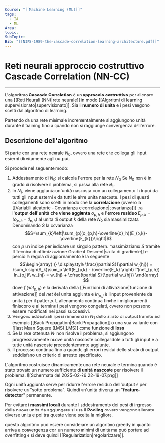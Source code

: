 ```yaml
---
Course: "[[Machine Learning (ML)]]"
tags:
  - IA
  - ML
Area: 
topic: 
SubTopic: 
Bib: "[[NIPS-1989-the-cascade-correlation-learning-architecture.pdf]]"
---
```

# Reti neurali approccio costruttivo Cascade Correlation (NN-CC)
---
L'algoritmo __Cascade Correlation__ è un __approccio costruttivo__ per allenare una [[Reti Neurali (NN)|rete neurale]] in modo [[Algoritmi di learning supervisionato|supervisionato]].
Sia il __numero di unita__ e i pesi vengono scelti  dal algoritmo di learning. 

Partendo da una rete minimale incrementalmente si aggiungono unità durante il training fino a quando non si raggiunge convergenza dell'errore.


## Descrizione dell'algoritmo

Si parte con una rete neurale $N_0$, ovvero una rete che collega gli input esterni direttamente agli output.

Si procede nel seguente modo:
1. Addestramento di $N_0$: si calcola l'errore per la rete $N_0$ Se $N_0$ non è in grado di risolvere il problema, si passa alla rete $N_1$.
2. In $N_1$, viene aggiunta un'unità nascosta con un collegamento in input da tutti gli input esterni e da tutti le altre unita nascoste. I pesi di questi collegamenti sono scelti in modo che la __correlazione__ (ovvero la [[Variabili aleatorie - Covarianza e correlazione|covarianza]]) tra l'__output dell'unità che viene aggiunta__ $o_{p,h}$ e l'__errore residuo__ $E_{p,k} = (o_{p,k}-d_{p,k})$ al unita di output $k$ della rete $N_0$ sia massimizzata. Denominando $S$ la covarianza $$S=\sum_{k}\left|\sum_{p}(o_{p,h}-\overline{o}_h)(E_{p,k}-\overline{E_{k}})\right|$$con $p$ un indice per indicare un singolo pattern. massimizziamo $S$ tramite [[Tecnica di ottimizzazione Gradient Descent|salita di gradiente]] e perciò la regola di aggiornamento è la seguente$$\begin{array} {}
\displaystyle \frac{\partial S}{\partial w_{hj}} = \sum_k sign(S_k)\sum_p \left(E_{p,k} - \overline{E_k} \right) f'(net_{p,h}) In_{p,j}\\ 
w_{hj} = w_{hj} + \cfrac{\partial S}{\partial w_{hj}}
\end{array}
$$dove $f'(net_{p,h})$ è la derivata della [[Funzioni di attivazione|funzione di attivazione]] del $net$ del unita aggiunta e  $In_{p,j}$  è l input proveniente da unita $j$ per il patter $p$. L allenamento continua finché i miglioramenti finiscono e al termine i pesi vengono congelati, ovvero non possono essere modificati nei passi successivi. 
3. Vengono addestrati i pesi rimanenti in $N_1$ dello strato di output tramite ad esempio [[Back Propagation|Back Propagation]] o una sua variante con [[last Mean Squere (LMS)|LMS]] come funzione di __loss__
4. Se la rete ottenuta $N_1$ non risolve il problema, si aggiungono progressivamente nuove unità nascoste collegandole a tutti gli input e a tutte unità nascoste precedentemente aggiunte.
5. Il processo continua fino a quando gli errori residui dello strato di output soddisfano un criterio di arresto specificato. 

L'algoritmo costruisce dinamicamente una rete neurale e termina quando è stato trovato un numero sufficiente di __unità nascoste__ per risolvere il problema.
![[Schermata del 2025-02-26 22-19-07.png]]

Ogni unità aggiunta serve per ridurre l'errore residuo dell'output e per risolvere un "sotto problema". Quindi un'unità diventa un "__feature-detector__" permanente.

Per evitare i __massimi locali__ durante l addestramento dei pesi di ingresso della nuova unita da aggiungere si usa il __Pooling__ ovvero vengono allenate diverse unita e poi tra queste viene scelta la migliore.

questo algoritmo può essere considerare un algoritmo greedy in quanto arriva a convergenza con un numero minimi di unità ma può portare ad overfitting e si deve quindi [[Regularization|regolarizzare]].
